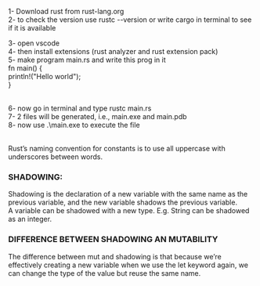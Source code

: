1- Download rust from rust-lang.org </br>
2- to check the version use rustc --version or write cargo in terminal to see if it is available</br>

3- open vscode</br>
4- then install extensions (rust analyzer and rust extension pack)</br>
5- make program main.rs and write this prog in it</br>
fn main() {</br>
println!("Hello world");</br>
}</br></br>

6- now go in terminal and type rustc main.rs</br>
7- 2 files will be generated, i.e., main.exe and main.pdb</br>
8- now use .\main.exe to execute the file</br></br>

Rust’s naming convention for constants is to use all uppercase with underscores between words.</br>

### SHADOWING:</br>
Shadowing is the declaration of a new variable with the same name as the previous variable, and the new variable shadows the previous variable.</br>
A variable can be shadowed with a new type. E.g. String can be shadowed as an integer.</br>

### DIFFERENCE BETWEEN SHADOWING AN MUTABILITY</br>
The difference between mut and shadowing is that because we’re effectively creating a new variable when we use the let keyword again, we can change the type of the value but reuse the same name.</br>

